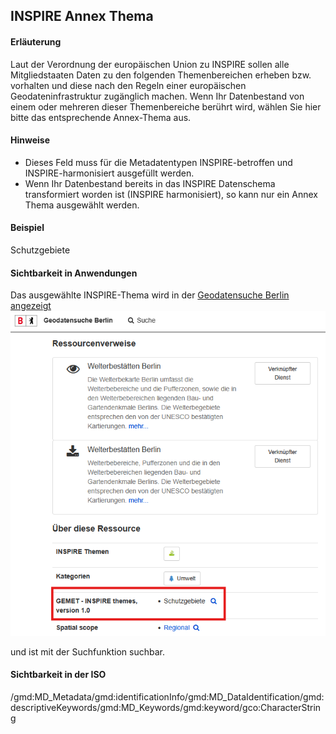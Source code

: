 ## INSPIRE Annex Thema

#### Erläuterung
Laut der Verordnung der europäischen Union zu INSPIRE sollen alle Mitgliedstaaten Daten zu den folgenden Themenbereichen erheben bzw. vorhalten und diese nach den Regeln einer europäischen Geodateninfrastruktur zugänglich machen. Wenn Ihr Datenbestand von einem oder mehreren dieser Themenbereiche berührt wird, wählen Sie hier bitte das entsprechende Annex-Thema aus.

#### Hinweise
* Dieses Feld muss für die Metadatentypen INSPIRE-betroffen und INSPIRE-harmonisiert ausgefüllt werden.
* Wenn Ihr Datenbestand bereits in das INSPIRE Datenschema transformiert worden ist (INSPIRE harmonisiert), so kann nur ein Annex Thema ausgewählt werden.

#### Beispiel
Schutzgebiete

#### Sichtbarkeit in Anwendungen
Das ausgewählte INSPIRE-Thema wird in der 
<a href="https://gdi.berlin.de/geonetwork/srv/ger/catalog.search#/metadata/4949391f-a7a9-4b24-b855-5e8dbf5e3f6d" class="popup" target="_blank">Geodatensuche Berlin angezeigt<span>
<img src="https://raw.githubusercontent.com/gdi-be/mde-deployment/refs/heads/main/codelists/help/previews/inspireTheme.png"></span></a>

und ist mit der Suchfunktion suchbar.

#### Sichtbarkeit in der ISO
/gmd:MD_Metadata/gmd:identificationInfo/gmd:MD_DataIdentification/gmd:descriptiveKeywords/gmd:MD_Keywords/gmd:keyword/gco:CharacterString
